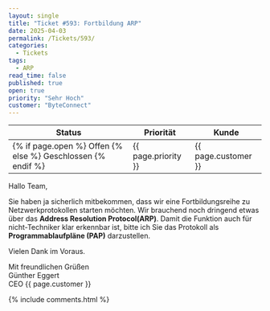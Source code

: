```yaml
---
layout: single
title: "Ticket #593: Fortbildung ARP"
date: 2025-04-03
permalink: /Tickets/593/
categories:
  - Tickets
tags:
  - ARP
read_time: false
published: true
open: true
priority: "Sehr Hoch"
customer: "ByteConnect"
---
```


| Status | Priorität | Kunde |
|--------|----------|--------|
| {% if page.open %} Offen {% else %} Geschlossen {% endif %} | {{ page.priority }} | {{ page.customer }} |

Hallo Team,

Sie haben ja sicherlich mitbekommen, dass wir eine Fortbildungsreihe zu Netzwerkprotokollen starten möchten.
Wir brauchend noch dringend etwas über das **Address Resolution Protocol(ARP)**.
Damit die Funktion auch für nicht-Techniker klar erkennbar ist, bitte ich Sie das Protokoll als **Programmablaufpläne (PAP)** darzustellen.

Vielen Dank im Voraus.

Mit freundlichen Grüßen  
Günther Eggert  
CEO {{ page.customer }}

{% include comments.html %}